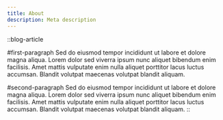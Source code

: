 ```yaml
---
title: About
description: Meta description
---
```


::blog-article

#first-paragraph
Sed do eiusmod tempor incididunt ut labore et dolore magna aliqua. Lorem dolor sed viverra ipsum nunc aliquet bibendum enim facilisis. Amet mattis vulputate enim nulla aliquet porttitor lacus luctus accumsan. Blandit volutpat maecenas volutpat blandit aliquam.

#second-paragraph
Sed do eiusmod tempor incididunt ut labore et dolore magna aliqua. Lorem dolor sed viverra ipsum nunc aliquet bibendum enim facilisis. Amet mattis vulputate enim nulla aliquet porttitor lacus luctus accumsan. Blandit volutpat maecenas volutpat blandit aliquam.
::